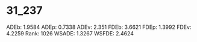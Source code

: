 # 31_237

ADEb: 1.9584
ADEp: 0.7338
ADEv: 2.351
FDEb: 3.6621
FDEp: 1.3992
FDEv: 4.2259
Rank: 1026
WSADE: 1.3267
WSFDE: 2.4624